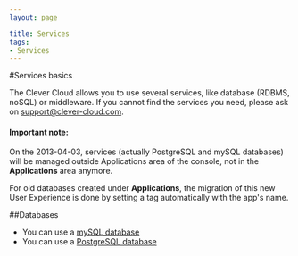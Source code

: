 ```yaml
---
layout: page

title: Services
tags:
- Services
---
```

#Services basics

The Clever Cloud allows you to use several services, like database (RDBMS, noSQL) or middleware. If you cannot find the services you need, please ask on <a href="mailto:support@clever-cloud.com">support@clever-cloud.com</a>.  

<div class="alert alert-hot-problems">
	<h4>Important note:</h4>
	<p>
		On the 2013-04-03, services (actually PostgreSQL and mySQL databases) will be managed outside Applications area of the console, not in the <strong>Applications</strong> area anymore.
	</p>
	<p>For old databases created under <strong>Applications</strong>, the migration of this new User Experience is done by setting a tag automatically with the app's name.</p>
</div>


##Databases
 * You can use a [mySQL database](/mysql)
 * You can use a [PostgreSQL database](/postgresql)
